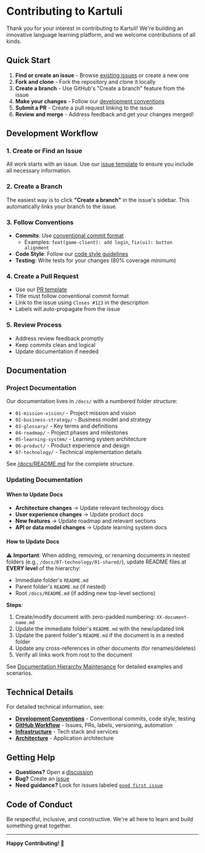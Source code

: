 # Contributing to Kartuli

Thank you for your interest in contributing to Kartuli! We're building an innovative language learning platform, and we welcome contributions of all kinds.

## Quick Start

1. **Find or create an issue** - Browse [existing issues](../../issues) or create a new one
2. **Fork and clone** - Fork the repository and clone it locally
3. **Create a branch** - Use GitHub's "Create a branch" feature from the issue
4. **Make your changes** - Follow our [development conventions](/docs/07-technology/01-shared/03-development-conventions.md)
5. **Submit a PR** - Create a pull request linking to the issue
6. **Review and merge** - Address feedback and get your changes merged!

## Development Workflow

### 1. Create or Find an Issue
All work starts with an issue. Use our [issue template](../../issues/new/choose) to ensure you include all necessary information.

### 2. Create a Branch
The easiest way is to click **"Create a branch"** in the issue's sidebar. This automatically links your branch to the issue.

### 3. Follow Conventions
- **Commits**: Use [conventional commit format](/docs/07-technology/01-shared/03-development-conventions.md#conventional-commits)
  - Examples: `feat(game-client): add login`, `fix(ui): button alignment`
- **Code Style**: Follow our [code style guidelines](/docs/07-technology/01-shared/03-development-conventions.md#code-style)
- **Testing**: Write tests for your changes (80% coverage minimum)

### 4. Create a Pull Request
- Use our [PR template](../../compare)
- Title must follow conventional commit format
- Link to the issue using `Closes #123` in the description
- Labels will auto-propagate from the issue

### 5. Review Process
- Address review feedback promptly
- Keep commits clean and logical
- Update documentation if needed

## Documentation

### Project Documentation
Our documentation lives in `/docs/` with a numbered folder structure:

- `01-mission-vision/` - Project mission and vision
- `02-business-strategy/` - Business model and strategy
- `03-glossary/` - Key terms and definitions
- `04-roadmap/` - Project phases and milestones
- `05-learning-system/` - Learning system architecture
- `06-product/` - Product experience and design
- `07-technology/` - Technical implementation details

See [/docs/README.md](/docs/README.md) for the complete structure.

### Updating Documentation

#### When to Update Docs
- **Architecture changes** → Update relevant technology docs
- **User experience changes** → Update product docs
- **New features** → Update roadmap and relevant sections
- **API or data model changes** → Update learning system docs

#### How to Update Docs

⚠️ **Important**: When adding, removing, or renaming documents in nested folders (e.g., `/docs/07-technology/01-shared/`), update README files at **EVERY level** of the hierarchy:
- Immediate folder's `README.md`
- Parent folder's `README.md` (if nested)
- Root `/docs/README.md` (if adding new top-level sections)

**Steps**:
1. Create/modify document with zero-padded numbering: `XX-document-name.md`
2. Update the immediate folder's `README.md` with the new/updated link
3. Update the parent folder's `README.md` if the document is in a nested folder
4. Update any cross-references in other documents (for renames/deletes)
5. Verify all links work from root to the document

See [Documentation Hierarchy Maintenance](/docs/07-technology/01-shared/03-development-conventions.md#documentation-hierarchy-maintenance) for detailed examples and scenarios.

## Technical Details

For detailed technical information, see:

- **[Development Conventions](/docs/07-technology/01-shared/03-development-conventions.md)** - Conventional commits, code style, testing
- **[GitHub Workflow](/docs/07-technology/01-shared/04-github-workflow.md)** - Issues, PRs, labels, versioning, automation
- **[Infrastructure](/docs/07-technology/01-shared/02-infrastructure.md)** - Tech stack and services
- **[Architecture](/docs/07-technology/02-game-client/01-application-architecture.md)** - Application architecture

## Getting Help

- **Questions?** Open a [discussion](../../discussions)
- **Bug?** Create an [issue](../../issues/new/choose)
- **Need guidance?** Look for issues labeled [`good first issue`](../../labels/good%20first%20issue)

## Code of Conduct

Be respectful, inclusive, and constructive. We're all here to learn and build something great together.

---

**Happy Contributing! 🎉**
